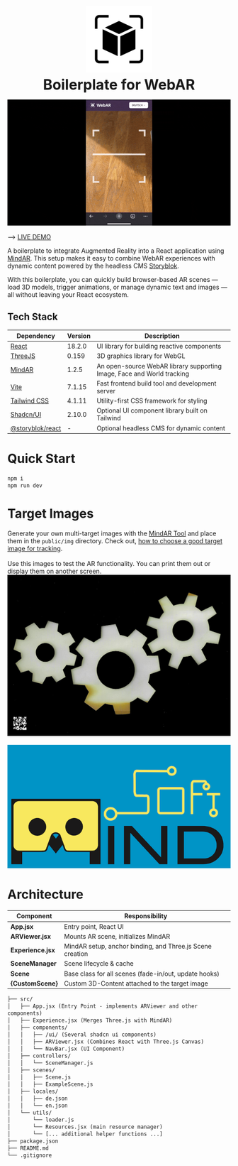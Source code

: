 <div style="display: flex; flex-direction: column; align-items: center; gap: 0.5rem;">
  <img src="./public/icons/logo_black.svg" alt="logo_black" width="150" />
  <h1 style="margin: 0; font-size: 2rem; text-align: center;">Boilerplate for WebAR</h1>
</div>

![demo](public/img/screen_recording.gif)

--> [LIVE DEMO](https://web-ar-react.vercel.app/)

A boilerplate to integrate Augmented Reality into a React application using [MindAR](https://github.com/hiukim/mind-ar-js-react).
This setup makes it easy to combine WebAR experiences with dynamic content powered by the headless CMS [Storyblok](https://www.storyblok.com/).

With this boilerplate, you can quickly build browser-based AR scenes — load 3D models, trigger animations, or manage dynamic text and images — all without leaving your React ecosystem.

## Tech Stack
| Dependency                                                               | Version | Description                                                            |
|--------------------------------------------------------------------------|---------|------------------------------------------------------------------------|
| [React](https://reactjs.org/)                                            | 18.2.0  | UI library for building reactive components                            |
| [ThreeJS](https://threejs.org/)                                          | 0.159   | 3D graphics library for WebGL                                          |
| [MindAR](https://hiukim.github.io/mind-ar-js-doc/) | 1.2.5   | An open-source WebAR library supporting Image, Face and World tracking |
| [Vite](https://vitejs.dev/)                                              | 7.1.15  | Fast frontend build tool and development server                        |
| [Tailwind CSS](https://tailwindcss.com/)                                 | 4.1.11  | Utility-first CSS framework for styling                                |
| [Shadcn/UI](https://ui.shadcn.com/)                                      | 2.10.0  | Optional UI component library built on Tailwind                        |
| [@storyblok/react](https://www.storyblok.com/docs/guides/react)                                      | -       | Optional headless CMS for dynamic content                              |


# Quick Start
```
npm i
npm run dev
```

# Target Images
Generate your own multi-target images with the [MindAR Tool](https://hiukim.github.io/mind-ar-js-doc/tools/compile) and place them in the `public/img` directory.
Check out, [how to choose a good target image for tracking](https://www.mindar.org/how-to-choose-a-good-target-image-for-tracking-in-ar-part-3/).
<br><br>
Use this images to test the AR functionality. You can print them out or display them on another screen.
![Cogs](./public/img/cogs.png)
<br><br>
![Mindar_Logo](./public/img/mindar.png)

# Architecture
| Component          | Responsibility                                            |
|--------------------|-----------------------------------------------------------|
| **App.jsx**        | Entry point, React UI                                     |
| **ARViewer.jsx**   | Mounts AR scene, initializes MindAR                       |
| **Experience.jsx** | MindAR setup, anchor binding, and Three.js Scene creation |
| **SceneManager**   | Scene lifecycle & cache                                   |
| **Scene**          | Base class for all scenes (fade-in/out, update hooks)     |
| **{CustomScene}**  | Custom 3D-Content attached to the target image            |

```plaintext
├── src/
│   ├── App.jsx (Entry Point - implements ARViewer and other components)
│   ├── Experience.jsx (Merges Three.js with MindAR)
│   ├── components/
│   │   ├── /ui/ (Several shadcn ui components)
│   │   ├── ARViewer.jsx (Combines React with Three.js Canvas)
│   │   └── NavBar.jsx (UI Component)
│   ├── controllers/
│   │   └── SceneManager.js
│   ├── scenes/
│   │   ├── Scene.js
│   │   ├── ExampleScene.js
│   ├── locales/
│   │   ├── de.json
│   │   └── en.json
│   └── utils/
│       └── loader.js
│       └── Resources.jsx (main resource manager)
│       └── [... additional helper functions ...]
├── package.json
├── README.md
└── .gitignore

